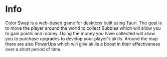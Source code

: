 # Info
Color Swap is a web-based game for desktops built using Tauri. The goal is to move the player around the world to collect Bubbles which will allow you to gain points and money. Using the money you have collected will allow you to purchase upgrades to develop your player's skills. Around the map there are also PowerUps which will give skills a boost in their effectiveness over a short period of time.
